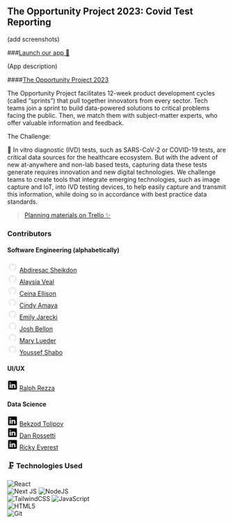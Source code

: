 ## The Opportunity Project 2023: Covid Test Reporting

(add screenshots)

###[Launch our app 📱](https://top-project.vercel.app/)

(App description)

####[The Opportunity Project 2023 ](https://opportunity.census.gov/sprints/fda-diagnostic/)

The Opportunity Project facilitates 12-week product development cycles (called “sprints”) that pull together innovators from every sector. Tech teams join a sprint to build data-powered solutions to critical problems facing the public. Then, we match them with subject-matter experts, who offer valuable information and feedback.

The Challenge:

🦠 In vitro diagnostic (IVD) tests, such as SARS-CoV-2 or COVID-19 tests, are critical data sources for the healthcare ecosystem. But with the advent of new at-anywhere and non-lab based tests, capturing data these tests generate requires innovation and new digital technologies. We challenge teams to create tools that integrate emerging technologies, such as image capture and IoT, into IVD testing devices, to help easily capture and transmit this information, while doing so in accordance with best practice data standards.

> [Planning materials on Trello ✨](https://trello.com/b/ofrxxDPK/covid-test-data-site)<br/>

###  Contributors
#### Software Engineering (alphabetically)
![github logo](/src/assets/github.png) [Abdiresac Sheikdon](https://github.com/sheikdon)<br/>
![github logo](/src/assets/github.png) [Alaysia Veal](https://github.com/AlaysiaVeal)<br/>
![github logo](/src/assets/github.png) [Ceina Ellison](https://github.com/xcbhx)<br/>
![github logo](/src/assets/github.png) [Cindy Amaya](https://github.com/camaya21)<br/>
![github logo](/src/assets/github.png) [Emily Jarecki](https://github.com/EmilyJarecki)<br/>
![github logo](/src/assets/github.png) [Josh Bellon](https://github.com/jathos)<br/>
![github logo](/src/assets/github.png) [Mary Lueder](https://github.com/mjlueder)<br/>
![github logo](/src/assets/github.png) [Youssef Shabo](https://github.com/YoussefShabo)<br/>

#### UI/UX
![linkedin logo](/src/assets/linkedin.png) [Ralph Rezza](https://www.linkedin.com/in/ralph-john-rezza/)

#### Data Science
![linkedin logo](/src/assets/linkedin.png) [Bekzod Tolipov](https://www.linkedin.com/in/bekzod-tolipov/)<br/>
![linkedin logo](/src/assets/linkedin.png) [Dan Rossetti](https://www.linkedin.com/in/dan-rossetti/)<br/>
![linkedin logo](/src/assets/linkedin.png) [Ricky Everest](https://www.linkedin.com/in/ricky-everest/)<br/>

### 🗜️ Technologies Used
![React](https://img.shields.io/badge/react-%2320232a.svg?style=for-the-badge&logo=react&logoColor=%2361DAFB)<br />
![Next JS](https://img.shields.io/badge/Next-black?style=for-the-badge&logo=next.js&logoColor=white)
![NodeJS](https://img.shields.io/badge/node.js-6DA55F?style=for-the-badge&logo=node.js&logoColor=white)<br />
![TailwindCSS](https://img.shields.io/badge/tailwindcss-%2338B2AC.svg?style=for-the-badge&logo=tailwind-css&logoColor=white)
![JavaScript](https://img.shields.io/badge/javascript-%23323330.svg?style=for-the-badge&logo=javascript&logoColor=%23F7DF1E)<br/>
![HTML5](https://img.shields.io/badge/html5-%23E34F26.svg?style=for-the-badge&logo=html5&logoColor=white)<br />
![Git](https://img.shields.io/badge/git-%23F05033.svg?style=for-the-badge&logo=git&logoColor=white)<br />
